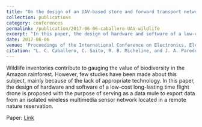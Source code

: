 ```yaml
---
title: "On the design of an UAV-based store and forward transport network for wildlife inventory in the western Amazon rainforest"
collection: publications
category: conferences
permalink: /publication/2017-06-06-caballero-UAV-wildlife
excerpt: "In this paper, the design of hardware and software of a low-cost long-lasting time flight drone is proposed with the purpose of serving as a data mule to export data from an isolated wireless multimedia sensor network located in a remote nature reservation."
date: 2017-06-06
venue: 'Proceedings of the International Conference on Electronics, Electrical Engineering and Computing'
citation: "L. C. Caballero, C. Saito, R. B. Micheline, and J. A. Paredes, &quot;On the design of an UAV-based store and forward transport network for wildlife inventory in the western Amazon rainforest,&quot; in <i>Proc. Int. Congr. Electron. Elect. Eng. Comput. (INTERCON),</i> IEEE, 2017, pp. 1–4."
---
```


Wildlife inventories contribute to gauging the value of biodiversity in the Amazon rainforest. However, few studies have been made about this subject, mainly because of the lack of appropriate technology. In this paper, the design of hardware and software of a low-cost long-lasting time flight drone is proposed with the purpose of serving as a data mule to export data from an isolated wireless multimedia sensor network located in a remote nature reservation.

Paper: <a href = "https://ieeexplore.ieee.org/document/8079658"> Link </a>
